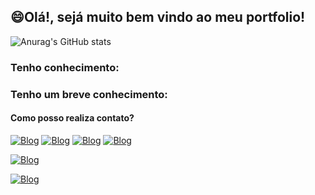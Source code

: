 ## 😄Olá!, sejá muito bem vindo ao meu portfolio!

![Anurag's GitHub stats](https://github-readme-stats.vercel.app/api?username=anuraghazra&show_icons=true&theme=transparent)

### Tenho conhecimento:

### Tenho um breve conhecimento:

#### Como posso realiza contato?
[![Blog](https://img.shields.io/badge/Gmail-D14836?style=for-the-badge&logo=gmail&logoColor=white)]()
[![Blog](https://img.shields.io/badge/WhatsApp-25D366?style=for-the-badge&logo=whatsapp&logoColor=white)](https://api.whatsapp.com/send?phone=5519989437565&text=Ol%C3%A1!%2C%20voc%C3%AA%20que%20veio%20pelo%20GitHub%2C%20esse%20%C3%A9%20meu%20contato%20oficial%20do%20WhatsApp!)
[![Blog](https://img.shields.io/badge/Facebook-1877F2?style=for-the-badge&logo=facebook&logoColor=white)]()
[![Blog](https://img.shields.io/badge/Instagram-E4405F?style=for-the-badge&logo=instagram&logoColor=white)]()



[![Blog](https://img.shields.io/badge/Pinterest-%23E60023.svg?&style=for-the-badge&logo=Pinterest&logoColor=white)]()

[![Blog](https://img.shields.io/badge/Discord-7289DA?style=for-the-badge&logo=discord&logoColor=white)]()


